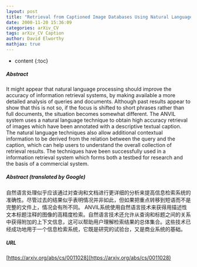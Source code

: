```yaml
---
layout: post
title: "Retrieval from Captioned Image Databases Using Natural Language Processing"
date: 2000-11-20 15:36:09
categories: arXiv_CV
tags: arXiv_CV Caption
author: David Elworthy
mathjax: true
---
```


* content
{:toc}

##### Abstract
It might appear that natural language processing should improve the accuracy of information retrieval systems, by making available a more detailed analysis of queries and documents. Although past results appear to show that this is not so, if the focus is shifted to short phrases rather than full documents, the situation becomes somewhat different. The ANVIL system uses a natural language technique to obtain high accuracy retrieval of images which have been annotated with a descriptive textual caption. The natural language techniques also allow additional contextual information to be derived from the relation between the query and the caption, which can help users to understand the overall collection of retrieval results. The techniques have been successfully used in a information retrieval system which forms both a testbed for research and the basis of a commercial system.

##### Abstract (translated by Google)
自然语言处理似乎应该通过对查询和文档进行更详细的分析来提高信息检索系统的准确性。尽管过去的结果似乎表明情况并非如此，但如果把重点转移到短语而不是完整的文件上，情况会有所不同。 ANVIL系统使用自然语言技术来获得用描述性文本标题注释的图像的高精度检索。自然语言技术还允许从查询和标题之间的关系中获得附加的上下文信息，这可以帮助用户理解检索结果的总体集合。这些技术已经成功地用于一个信息检索系统，它既是研究的试验台，又是商业系统的基础。

##### URL
[https://arxiv.org/abs/cs/0011028](https://arxiv.org/abs/cs/0011028)

